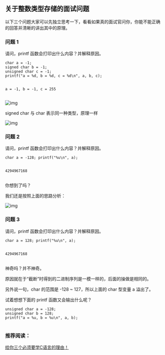 

## 关于整数类型存储的面试问题

以下三个问题大家可以先独立思考一下，看看如果真的面试官问你，你能不能正确的回答并清晰的讲出其中的原理。

###  

### 问题 1

请问，printf 函数会打印出什么内容？并解释原因。

```
char a = -1;
signed char b = -1; 
unsigned char c = -1; 
printf("a = %d, b = %d, c = %d\n", a, b, c);
```

![点击并拖拽以移动](data:image/gif;base64,R0lGODlhAQABAPABAP///wAAACH5BAEKAAAALAAAAAABAAEAAAICRAEAOw==)

```
a = -1, b = -1, c = 255
```

![点击并拖拽以移动](data:image/gif;base64,R0lGODlhAQABAPABAP///wAAACH5BAEKAAAALAAAAAABAAEAAAICRAEAOw==)

![img](https://imgconvert.csdnimg.cn/aHR0cHM6Ly9waWM0LnpoaW1nLmNvbS84MC92Mi03MWJmOTFkMjAxYzc5NDE5MjNiNjlkZDNjYjdjNjE3Y183MjB3LnBuZw?x-oss-process=image/format,png)![点击并拖拽以移动](data:image/gif;base64,R0lGODlhAQABAPABAP///wAAACH5BAEKAAAALAAAAAABAAEAAAICRAEAOw==)



signed char 与 char 表示同一种类型，原理一样



![img](https://imgconvert.csdnimg.cn/aHR0cHM6Ly9waWM0LnpoaW1nLmNvbS84MC92Mi05Y2YwM2M0MjlkNDQyZWJjNjE3YzZlNDZhMjc4NzVmMV83MjB3LnBuZw?x-oss-process=image/format,png)![点击并拖拽以移动](data:image/gif;base64,R0lGODlhAQABAPABAP///wAAACH5BAEKAAAALAAAAAABAAEAAAICRAEAOw==)



###  

### 问题 2

请问，printf 函数会打印出什么内容？并解释原因。

```
char a = -128; printf("%u\n", a);
```

![点击并拖拽以移动](data:image/gif;base64,R0lGODlhAQABAPABAP///wAAACH5BAEKAAAALAAAAAABAAEAAAICRAEAOw==)

```
4294967168
```

![点击并拖拽以移动](data:image/gif;base64,R0lGODlhAQABAPABAP///wAAACH5BAEKAAAALAAAAAABAAEAAAICRAEAOw==)

你想到了吗？



我们还是按照上面的思路分析：

![img](https://imgconvert.csdnimg.cn/aHR0cHM6Ly9waWM0LnpoaW1nLmNvbS84MC92Mi1lYWUwMWM0YTUxZTkwNWVkNDBkMzQ2MDA0YjkzYTBiNV83MjB3LnBuZw?x-oss-process=image/format,png)![点击并拖拽以移动](data:image/gif;base64,R0lGODlhAQABAPABAP///wAAACH5BAEKAAAALAAAAAABAAEAAAICRAEAOw==)



###  

### 问题 3

请问，printf 函数会打印出什么内容？并解释原因。

```
char a = 128; printf("%u\n", a);
```

![点击并拖拽以移动](data:image/gif;base64,R0lGODlhAQABAPABAP///wAAACH5BAEKAAAALAAAAAABAAEAAAICRAEAOw==)

```
4294967168
```

![点击并拖拽以移动](data:image/gif;base64,R0lGODlhAQABAPABAP///wAAACH5BAEKAAAALAAAAAABAAEAAAICRAEAOw==)

神奇吗？并不神奇。

原因就在于“截断”时得到的二进制序列是一模一样的，后面的操做是相同的。

另外说一句，char 的范围是 -128 ~ 127，所以上面的 char 型变量 a 溢出了。



试着想想下面的 printf 函数又会输出什么呢？

```
unsigned char a = -128; 
unsigned char b = 128; 
printf("a = %u, b = %u\n", a, b);
```

![点击并拖拽以移动](data:image/gif;base64,R0lGODlhAQABAPABAP///wAAACH5BAEKAAAALAAAAAABAAEAAAICRAEAOw==)

### 推荐阅读：

[给你三个必须要学C语言的理由！](https://blog.csdn.net/qq_44954010/article/details/104334319)